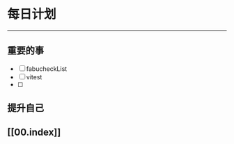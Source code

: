 
# 每日计划
---
## 重要的事

- [ ]  fabucheckList
- [ ]  vitest
- [ ]  



## 提升自己

  



## [[00.index]]











